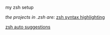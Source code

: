 my zsh setup 

_the projects in .zsh are:_
[zsh syntax highlighting](https://github.com/zsh-users/zsh-syntax-highlighting)

[zsh auto suggestions](https://github.com/zsh-users/zsh-autosuggestions) 


